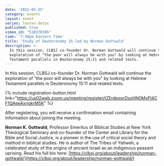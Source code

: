 ```yaml
---
date: '2021-02-25'
category: events
layout: event
series: lenten-detox
published: true
vimeo_id: "518370385"
time: '7:30pm Eastern Time'
title: 'Study of Deuteronomy 15 led by Norman Gottwald'
description: >-
  In this session, CLBSJ co-founder Dr. Norman Gottwald will continue the
  exploration of "the poor will always be with you" by looking at Hebrew
  Testament parallels in Deuteronomy 15:11 and related texts.
---
```


In this session, CLBSJ co-founder Dr. Norman Gottwald will continue the
exploration of "the poor will always be with you" by looking at Hebrew
Testament parallels in Deuteronomy 15:11 and related texts.

{% include registration-button.html link="https://us02web.zoom.us/meeting/register/tZErdeqorDssHN0MxPI4CF1QAeeAxngkrM5K" %}

After registering, you will receive a confirmation email containing
information about joining the meeting.

**Norman K. Gottwald**, Professor Emeritus of Biblical Studies at New York
Theological Seminary and co-founder of the Center and Library for the
Bible and Social Justice, is a pioneer in the use of critical social
theory and method in biblical studies. He is author of The Tribes of
Yahweh, a celebrated study of the origins of ancient Israel as an
indigenous peasant uprising. Read his full bio here:
[https://clbsj.org/about/leadership/norman-gottwald/](https://clbsj.org/about/leadership/norman-gottwald/)
